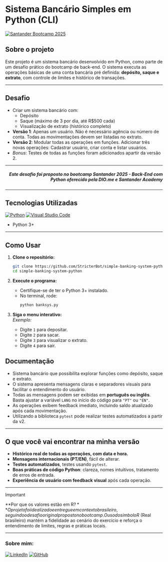 # Sistema Bancário Simples em Python (CLI)
[![Santander Bootcamp 2025](https://img.shields.io/badge/Santander%20Bootcamp%202025-Backend%20com%20Python-red?style=for-the-badge)](https://www.dio.me/)

## Sobre o projeto

Este projeto é um sistema bancário desenvolvido em Python, como parte de um desafio prático do bootcamp de back-end.
O sistema executa as operações básicas de uma conta bancária pré definida: **depósito, saque e extrato**, com controle de limites e histórico de transações.

---

## Desafio

- Criar um sistema bancário com:
    - Depósito
    - Saque (máximo de 3 por dia, até R$500 cada)
    - Visualização de extrato (histórico completo)
- **Versão 1**: Apenas um usuário. Não é necessário agência ou número de conta. Todas as movimentações devem ser listadas no extrato.
- **Versão 2**: Modular todas as operações em funções. Adicionar três novas operações: Cadastrar usuário, criar conta e listar usuários.
- *Bonus*: Testes de todas as funções foram adicionados apartir da versão 2.

---

<h5 align="right">
<i><span> Este desafio foi proposto no bootcamp Santander 2025 - Back-End com Python oferecido pela DIO.me e Santander Academy</span>
</h5></i>

---

## Tecnologias Utilizadas

[![Python](https://custom-icon-badges.demolab.com/badge/-Python-3776AB?logo=python&logoColor=white&style=flat-square)](https://python.org/)
[![Visual Studio Code](https://custom-icon-badges.demolab.com/badge/-VS%20Code-007ACC?logo=visualstudiocode&logoColor=white&style=flat-square)](https://code.visualstudio.com/)
 - Python 3+

---

## Como Usar
1. **Clone o repositório:**
    ```bash
    git clone https://github.com/StricterBot/simple-banking-system-python.git
    cd simple-banking-system-python
    ```

2. **Execute o programa:**
    - Certifique-se de ter o Python 3+ instalado.
    - No terminal, rode:
        ```bash
        python banksys.py
        ```

3. **Siga o menu interativo:**<br>
    *Exemplo:*
    - Digite `1` para depositar.
    - Digite `2` para sacar.
    - Digite `3` para visualizar o extrato.
    - Digite `4` para sair.

## Documentação

- Sistema bancário que possibilita explorar funções como depósito, saque e extrato.
- O sistema apresenta mensagens claras e separadores visuais para facilitar o entendimento do usuário.
- Todas as mensagens podem ser exibidas em **português ou inglês**.  
  Basta ajustar a variável `LANG` no início do código para `"PT"` ou `"EN"`.
- As operações exibem feedback imediato, incluindo saldo atualizado após cada movimentação.
- Utilizando a biblioteca `pytest` pode realizar testes automatizados a partir da v2.

---

## O que você vai encontrar na minha versão

- **Histórico real de todas as operações, com data e hora.**
- **Mensagens internacionais (PT/EN)**, fácil de alterar.
- **Testes automatizados**, testes usando `pytest`.
- **Boas práticas de código Python**: clareza, nomes intuitivos, tratamento de erros de entrada.
- **Experiência de usuário com feedback visual** após cada operação.

---

> [!IMPORTANT] 
> **Por que os valores estão em R$?**  
> O projeto foi idealizado e entregue em contexto brasileiro, seguindo o desafio original proposto no bootcamp.  
> O uso do símbolo R$ (Real brasileiro) mantém a fidelidade ao cenário do exercício e reforça o entendimento de limites, regras e práticas locais.

---
### Sobre mim:
[![LinkedIn](https://custom-icon-badges.demolab.com/badge/LinkedIn-0A66C2?logo=linkedin-white&logoColor=fff)](https://www.linkedin.com/in/victor-moreira-4210b9358/)
[![GitHub](https://custom-icon-badges.demolab.com/badge/GitHub-181717?logo=github&logoColor=fff)](https://github.com/StricterBot)
